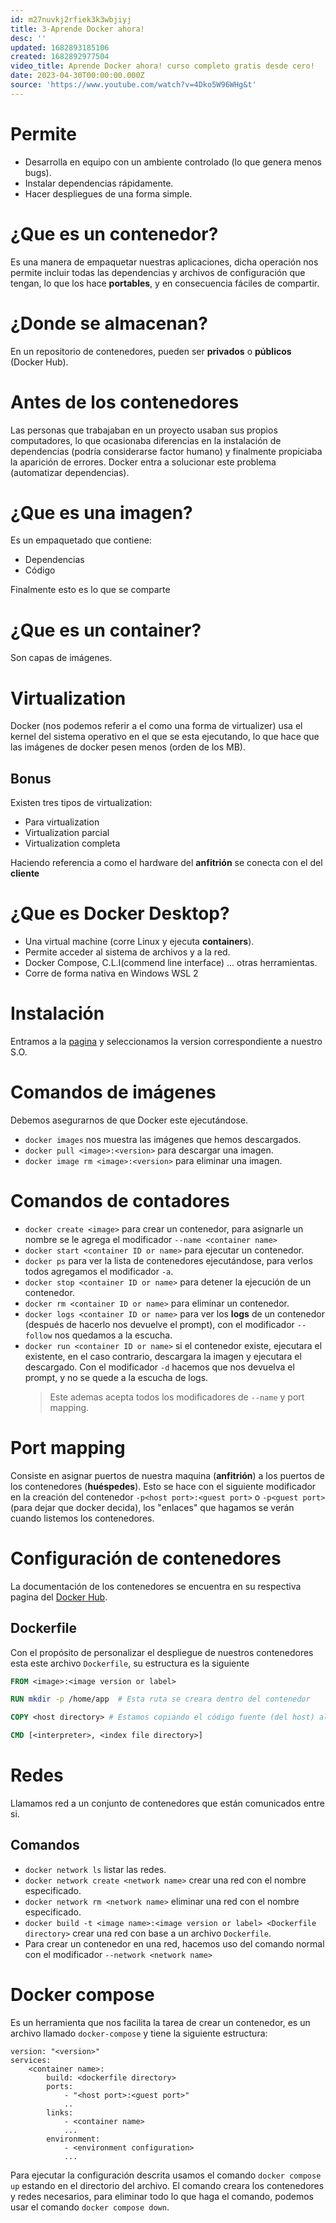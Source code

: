 ```yaml
---
id: m27nuvkj2rfiek3k3wbjiyj
title: 3-Aprende Docker ahora!
desc: ''
updated: 1682893185106
created: 1682892977504
video_title: Aprende Docker ahora! curso completo gratis desde cero!
date: 2023-04-30T00:00:00.000Z
source: 'https://www.youtube.com/watch?v=4Dko5W96WHg&t'
---
```


# Permite

- Desarrolla en equipo con un ambiente controlado (lo que genera menos bugs).
- Instalar dependencias rápidamente.
- Hacer despliegues de una forma simple.

# ¿Que es un contenedor?

Es una manera de empaquetar nuestras aplicaciones, dicha operación nos permite incluir todas las dependencias y archivos de configuración que tengan, lo que los hace **portables**, y en consecuencia fáciles de compartir.

# ¿Donde se almacenan?

En un repositorio de contenedores, pueden ser **privados** o **públicos** (Docker Hub).

# Antes de los contenedores

Las personas que trabajaban en un proyecto usaban sus propios computadores, lo que ocasionaba diferencias en la instalación de dependencias (podría considerarse factor humano) y finalmente propiciaba la aparición de errores. Docker entra a solucionar este problema (automatizar dependencias).

# ¿Que es una imagen?

Es un empaquetado que contiene:

- Dependencias
- Código

Finalmente esto es lo que se comparte

# ¿Que es un container?

Son capas de imágenes.

# Virtualization

Docker (nos podemos referir a el como una forma de virtualizer) usa el kernel del sistema operativo en el que se esta ejecutando, lo que hace que las imágenes de docker pesen menos (orden de los MB).

## Bonus

Existen tres tipos de virtualization:

- Para virtualization
- Virtualization parcial
- Virtualization completa

Haciendo referencia a como el hardware del **anfitrión** se conecta con el del **cliente**

# ¿Que es Docker Desktop?

- Una virtual machine (corre Linux y ejecuta **containers**).
- Permite acceder al sistema de archivos y a la red.
- Docker Compose, C.L.I(commend line interface) ... otras herramientas.
- Corre de forma nativa en Windows WSL 2

# Instalación

Entramos a la [pagina](https://www.docker.com/) y seleccionamos la version correspondiente a nuestro S.O.

# Comandos de imágenes

Debemos asegurarnos de que Docker este ejecutándose.

- `docker images` nos muestra las imágenes que hemos descargados.
- `docker pull <image>:<version>` para descargar una imagen.
- `docker image rm <image>:<version>` para eliminar una imagen.

# Comandos de contadores

- `docker create <image>` para crear un contenedor, para asignarle un nombre se le agrega el modificador `--name <container name>`
- `docker start <container ID or name>` para ejecutar un contenedor.
- `docker ps` para ver la lista de contenedores ejecutándose, para verlos todos agregamos el modificador `-a`.
- `docker stop <container ID or name>` para detener la ejecución de un contenedor.
- `docker rm <container ID or name>` para eliminar un contenedor.
- `docker logs <container ID or name>` para ver los **logs** de un contenedor (después de hacerlo nos devuelve el prompt), con el modificador `--follow` nos quedamos a la escucha.
- `docker run <container ID or name>` si el contenedor existe, ejecutara el existente, en el caso contrario, descargara la imagen y ejecutara el descargado. Con el modificador `-d` hacemos que nos devuelva el prompt, y no se quede a la escucha de logs.
    > Este ademas acepta todos los modificadores de `--name` y port mapping.

# Port mapping

Consiste en asignar puertos de nuestra maquina (**anfitrión**) a los puertos de los contenedores (**huéspedes**). Esto se hace con el siguiente modificador en la creación del contenedor `-p<host port>:<guest port>` o `-p<guest port>` (para dejar que docker decida), los "enlaces" que hagamos se verán cuando listemos los contenedores.

# Configuración de contenedores

La documentación de los contenedores se encuentra en su respectiva pagina del [Docker Hub](https://hub.docker.com/).

## Dockerfile

Con el propósito de personalizar el despliegue de nuestros contenedores esta este archivo `Dockerfile`, su estructura es la siguiente

```Dockerfile
FROM <image>:<image version or label>

RUN mkdir -p /home/app  # Esta ruta se creara dentro del contenedor

COPY <host directory> # Estamos copiando el código fuente (del host) al contenedor

CMD [<interpreter>, <index file directory>]
```

# Redes

Llamamos red a un conjunto de contenedores que están comunicados entre si.

## Comandos

- `docker network ls` listar las redes.
- `docker network create <network name>` crear una red con el nombre especificado.
- `docker network rm <network name>` eliminar una red con el nombre especificado.
- `docker build -t <image name>:<image version or label> <Dockerfile directory>` crear una red con base a un archivo `Dockerfile`.
- Para crear un contenedor en una red, hacemos uso del comando normal con el modificador `--network <network name>`

# Docker compose

Es un herramienta que nos facilita la tarea de crear un contenedor, es un archivo llamado `docker-compose` y tiene la siguiente estructura:

```docker-compose
version: "<version>"
services:
    <container name>:
        build: <dockerfile directory>
        ports:
            - "<host port>:<guest port>"
            ..
        links:
            - <container name>
            ...
        environment:
            - <environment configuration>
            ...
```

Para ejecutar la configuración descrita usamos el comando `docker compose up` estando en el directorio del archivo. El comando creara los contenedores y redes necesarios, para eliminar todo lo que haga el comando, podemos usar el comando `docker compose down`.